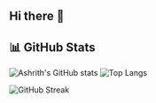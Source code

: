 ## Hi there 👋

<!--
**Ashrith6904/Ashrith6904** is a ✨ _special_ ✨ repository because its `README.md` (this file) appears on your GitHub profile.

Here are some ideas to get you started:

- 🔭 I’m currently working on ...
- 🌱 I’m currently learning ...
- 👯 I’m looking to collaborate on ...
- 🤔 I’m looking for help with ...
- 💬 Ask me about ...
- 📫 How to reach me: ...
- 😄 Pronouns: ...
- ⚡ Fun fact: ...
-->
## 📊 GitHub Stats

![Ashrith's GitHub stats](https://github-readme-stats.vercel.app/api?username=Ashrith6904&show_icons=true&theme=tokyonight) ![Top Langs](https://github-readme-stats.vercel.app/api/top-langs/?username=Ashrith6904&layout=compact&theme=tokyonight)

![GitHub Streak](https://streak-stats.demolab.com?user=Ashrith6904&theme=tokyonight)
